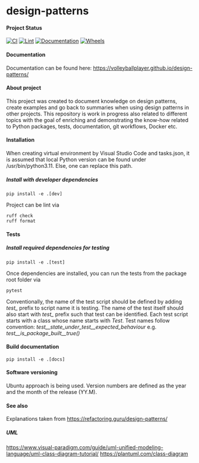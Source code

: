 # design-patterns

#### Project Status

[![CI](https://github.com/VolleyballPlayer/design-patterns/actions/workflows/ci.yml/badge.svg)](https://github.com/VolleyballPlayer/design-patterns/actions/workflows/ci.yml)
[![Lint](https://github.com/VolleyballPlayer/design-patterns/actions/workflows/linter.yml/badge.svg)](https://github.com/VolleyballPlayer/design-patterns/actions/workflows/linter.yml)
[![Documentation](https://github.com/VolleyballPlayer/design-patterns/actions/workflows/gh-pages.yml/badge.svg)](https://github.com/VolleyballPlayer/design-patterns/actions/workflows/gh-pages.yml)
[![Wheels](https://github.com/VolleyballPlayer/design-patterns/actions/workflows/wheels.yml/badge.svg)](https://github.com/VolleyballPlayer/design-patterns/actions/workflows/wheels.yml)

#### Documentation

Documentation can be found here: https://volleyballplayer.github.io/design-patterns/

#### About project

This project was created to document knowledge on design patterns, create examples and go back to summaries when using design patterns in other projects. This repository is work in progress also related to different topics with the goal of enriching and demonstrating the know-how related to Python packages, tests, documentation, git workflows, Docker etc.

#### Installation

When creating virtual environment by Visual Studio Code and tasks.json, it is assumed that local Python version can be found under /usr/bin/python3.11. Else, one can replace this path.

##### Install with developer dependencies

``` shell
pip install -e .[dev]
```

Project can be lint via

``` shell
ruff check
ruff format
```

#### Tests

##### Install required dependencies for testing

``` shell
pip install -e .[test]
```

Once dependencies are installed, you can run the tests from the package root folder via

``` shell
pytest
```

Conventionally, the name of the test script should be defined by adding *test_* prefix to script name it is testing. The name of the test itself should also start with *test_* prefix such that test can be identified. Each test script starts with a class whose name starts with *Test*. Test names follow convention: *test__state_under_test__expected_behaviour* e.g. *test__is_package_built__true()*

#### Build documentation

``` shell
pip install -e .[docs]
```

#### Software versioning

Ubuntu approach is being used. Version numbers are defined as the year and the month of the release (YY.M).

#### See also

Explanations taken from https://refactoring.guru/design-patterns/

##### UML
https://www.visual-paradigm.com/guide/uml-unified-modeling-language/uml-class-diagram-tutorial/
https://plantuml.com/class-diagram
